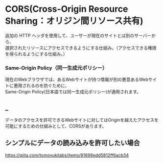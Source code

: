 # CORS(Cross-Origin Resource Sharing：オリジン間リソース共有)
追加の HTTP ヘッダを使用して、ユーザーが現在のサイトとは別のサーバーから、  
選択されたリソースにアクセスできるようにする仕組み。（アクセスできる権限を得られるようにする仕組み。）


### Same-Origin Policy（同一生成元ポリシー）
現在のWebブラウザでは、あるWebサイトが持つ情報が別の悪意あるWebサイトに悪用されるのを防ぐために、  
Same-Origin Policy(日本語では同一生成元ポリシー)が適用されます。

## _
データのアクセスを許可できるWebサイトに対してはOriginを越えたアクセスを可能にするための仕組みとして、CORSがあります。


## シンプルにデータの読み込みを許可したい場合
https://qiita.com/tomoyukilabs/items/81698edd5812ff6acb34


##


